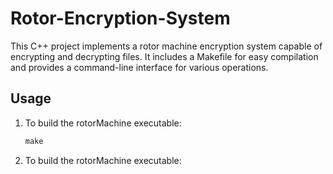 # Rotor-Encryption-System
This C++ project implements a rotor machine encryption system capable of encrypting and decrypting files. It includes a Makefile for easy compilation and provides a command-line interface for various operations.

## Usage

1. To build the rotorMachine executable:
   ```c++
   make
   ```
2. To build the rotorMachine executable:
